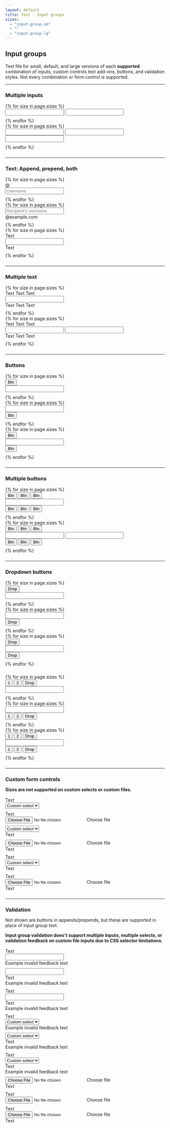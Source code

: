 ```yaml
---
layout: default
title: Test - Input groups
sizes:
  - "input-group-sm"
  - ""
  - "input-group-lg"
---
```


<style>
main { padding: 2rem; }
.input-group { margin-bottom: .5rem; }
.row { margin-top: 1rem; margin-bottom: 1.5rem; }
hr { margin-bottom: 1.5rem; }
h3, p { margin-bottom: 0; }
h2 + p { max-width: var(--breakpoint-md); }
</style>

## Input groups
Test file for small, default, and large versions of each **supported** combination of inputs, custom controls text add-ons, buttons, and validation styles. Not every combination or form control is supported.

---

### Multiple inputs

<div class="row">
  <div class="col-md">
    {% for size in page.sizes %}
    <div class="input-group {{ size }}">
      <input type="text" class="form-control">
      <input type="text" class="form-control">
    </div>
    {% endfor %}
  </div>

  <div class="col-md">
    {% for size in page.sizes %}
    <div class="input-group {{ size }}">
      <input type="text" class="form-control">
      <input type="text" class="form-control">
      <input type="text" class="form-control">
    </div>
    {% endfor %}
  </div>
</div>

---

### Text: Append, prepend, both

<div class="row">
  <div class="col-md">
    {% for size in page.sizes %}
    <div class="input-group {{ size }}">
      <div class="input-group-prepend">
        <span class="input-group-text">@</span>
      </div>
      <input type="text" class="form-control" placeholder="Username">
    </div>
    {% endfor %}
  </div>

  <div class="col-md">
    {% for size in page.sizes %}
    <div class="input-group {{ size }}">
      <input type="text" class="form-control" placeholder="Recipient's username">
      <div class="input-group-append">
        <span class="input-group-text">@example.com</span>
      </div>
    </div>
    {% endfor %}
  </div>

  <div class="col-md">
    {% for size in page.sizes %}
    <div class="input-group {{ size }}">
      <div class="input-group-prepend"><span class="input-group-text">Text</span></div>
      <input type="text" class="form-control">
      <div class="input-group-append"><span class="input-group-text">Text</span></div>
    </div>
    {% endfor %}
  </div>
</div>

---

### Multiple text

<div class="row">
  <div class="col-md">
    {% for size in page.sizes %}
    <div class="input-group {{ size }}">
      <div class="input-group-prepend">
        <span class="input-group-text">Text</span>
        <span class="input-group-text">Text</span>
        <span class="input-group-text">Text</span>
      </div>
      <input type="text" class="form-control">
      <div class="input-group-append">
        <span class="input-group-text">Text</span>
        <span class="input-group-text">Text</span>
        <span class="input-group-text">Text</span>
      </div>
    </div>
    {% endfor %}
  </div>

  <div class="col-md">
    {% for size in page.sizes %}
    <div class="input-group {{ size }}">
      <div class="input-group-prepend">
        <span class="input-group-text">Text</span>
        <span class="input-group-text">Text</span>
        <span class="input-group-text">Text</span>
      </div>
      <input type="text" class="form-control">
      <input type="text" class="form-control">
      <div class="input-group-append">
        <span class="input-group-text">Text</span>
        <span class="input-group-text">Text</span>
        <span class="input-group-text">Text</span>
      </div>
    </div>
    {% endfor %}
  </div>
</div>

---

### Buttons

<div class="row">
  <div class="col-md">
    {% for size in page.sizes %}
    <div class="input-group {{ size }}">
      <div class="input-group-prepend">
        <button class="btn btn-outline-secondary" type="button">Btn</button>
      </div>
      <input type="text" class="form-control" placeholder="">
    </div>
    {% endfor %}
  </div>

  <div class="col-md">
    {% for size in page.sizes %}
    <div class="input-group {{ size }}">
      <input type="text" class="form-control" placeholder="">
      <div class="input-group-append">
        <button class="btn btn-outline-secondary" type="button">Btn</button>
      </div>
    </div>
    {% endfor %}
  </div>

  <div class="col-md">
    {% for size in page.sizes %}
    <div class="input-group {{ size }}">
      <div class="input-group-prepend">
        <button class="btn btn-outline-secondary" type="button">Btn</button>
      </div>
      <input type="text" class="form-control" placeholder="">
      <div class="input-group-append">
        <button class="btn btn-outline-secondary" type="button">Btn</button>
      </div>
    </div>
    {% endfor %}
  </div>
</div>

---

### Multiple buttons

<div class="row">
  <div class="col-md">
    {% for size in page.sizes %}
    <div class="input-group {{ size }}">
      <div class="input-group-prepend">
        <button class="btn btn-outline-secondary" type="button">Btn</button>
        <button class="btn btn-outline-secondary" type="button">Btn</button>
        <button class="btn btn-outline-secondary" type="button">Btn</button>
      </div>
      <input type="text" class="form-control">
      <div class="input-group-append">
        <button class="btn btn-outline-secondary" type="button">Btn</button>
        <button class="btn btn-outline-secondary" type="button">Btn</button>
        <button class="btn btn-outline-secondary" type="button">Btn</button>
      </div>
    </div>
    {% endfor %}
  </div>

  <div class="col-md">
    {% for size in page.sizes %}
    <div class="input-group {{ size }}">
      <div class="input-group-prepend">
        <button class="btn btn-outline-secondary" type="button">Btn</button>
        <button class="btn btn-outline-secondary" type="button">Btn</button>
        <button class="btn btn-outline-secondary" type="button">Btn</button>
      </div>
      <input type="text" class="form-control">
      <input type="text" class="form-control">
      <div class="input-group-append">
        <button class="btn btn-outline-secondary" type="button">Btn</button>
        <button class="btn btn-outline-secondary" type="button">Btn</button>
        <button class="btn btn-outline-secondary" type="button">Btn</button>
      </div>
    </div>
    {% endfor %}
  </div>
</div>

---

### Dropdown buttons

<div class="row">
  <div class="col-md">
    {% for size in page.sizes %}
    <div class="input-group {{ size }}">
      <div class="input-group-prepend">
        <button type="button" class="btn btn-outline-secondary dropdown-toggle" data-toggle="dropdown">Drop</button>
        <div class="dropdown-menu"></div>
      </div>
      <input type="text" class="form-control">
    </div>
    {% endfor %}
  </div>

  <div class="col-md">
    {% for size in page.sizes %}
    <div class="input-group {{ size }}">
      <input type="text" class="form-control">
      <div class="input-group-append">
        <button type="button" class="btn btn-outline-secondary dropdown-toggle" data-toggle="dropdown">Drop</button>
        <div class="dropdown-menu"></div>
      </div>
    </div>
    {% endfor %}
  </div>

  <div class="col-md">
    {% for size in page.sizes %}
    <div class="input-group {{ size }}">
      <div class="input-group-prepend">
        <button type="button" class="btn btn-outline-secondary dropdown-toggle" data-toggle="dropdown">Drop</button>
        <div class="dropdown-menu"></div>
      </div>
      <input type="text" class="form-control">
      <div class="input-group-append">
        <button type="button" class="btn btn-outline-secondary dropdown-toggle" data-toggle="dropdown">Drop</button>
        <div class="dropdown-menu"></div>
      </div>
    </div>
    {% endfor %}
  </div>
</div>

<div class="row">
  <div class="col-md">
    {% for size in page.sizes %}
    <div class="input-group {{ size }}">
      <div class="input-group-prepend">
        <button type="button" class="btn btn-outline-secondary">1</button>
        <button type="button" class="btn btn-outline-secondary">2</button>
        <button type="button" class="btn btn-outline-secondary dropdown-toggle" data-toggle="dropdown">Drop</button>
        <div class="dropdown-menu"></div>
      </div>
      <input type="text" class="form-control">
    </div>
    {% endfor %}
  </div>

  <div class="col-md">
    {% for size in page.sizes %}
    <div class="input-group {{ size }}">
      <input type="text" class="form-control">
      <div class="input-group-append">
        <button type="button" class="btn btn-outline-secondary">1</button>
        <button type="button" class="btn btn-outline-secondary">2</button>
        <button type="button" class="btn btn-outline-secondary dropdown-toggle" data-toggle="dropdown">Drop</button>
        <div class="dropdown-menu"></div>
      </div>
    </div>
    {% endfor %}
  </div>

  <div class="col-md">
    {% for size in page.sizes %}
    <div class="input-group {{ size }}">
      <div class="input-group-prepend">
        <button type="button" class="btn btn-outline-secondary">1</button>
        <button type="button" class="btn btn-outline-secondary">2</button>
        <button type="button" class="btn btn-outline-secondary dropdown-toggle" data-toggle="dropdown">Drop</button>
        <div class="dropdown-menu"></div>
      </div>
      <input type="text" class="form-control">
      <div class="input-group-append">
        <button type="button" class="btn btn-outline-secondary">1</button>
        <button type="button" class="btn btn-outline-secondary">2</button>
        <button type="button" class="btn btn-outline-secondary dropdown-toggle" data-toggle="dropdown">Drop</button>
        <div class="dropdown-menu"></div>
      </div>
    </div>
    {% endfor %}
  </div>
</div>

---

### Custom form controls
<strong class="text-danger">Sizes are not supported on custom selects or custom files.</strong>

<div class="row">
  <div class="col-md">
    <div class="input-group">
      <div class="input-group-prepend"><span class="input-group-text">Text</span></div>
      <select class="custom-select">
        <option selected>Custom select</option>
      </select>
    </div>
    <div class="input-group">
      <div class="input-group-prepend"><span class="input-group-text">Text</span></div>
      <div class="custom-file">
        <input type="file" class="custom-file-input" id="customFile">
        <label class="custom-file-label" for="customFile">Choose file</label>
      </div>
    </div>
  </div>

  <div class="col-md">
    <div class="input-group">
      <select class="custom-select">
        <option selected>Custom select</option>
      </select>
      <div class="input-group-append"><span class="input-group-text">Text</span></div>
    </div>
    <div class="input-group">
      <div class="custom-file">
        <input type="file" class="custom-file-input" id="customFile">
        <label class="custom-file-label" for="customFile">Choose file</label>
      </div>
      <div class="input-group-append"><span class="input-group-text">Text</span></div>
    </div>
  </div>

  <div class="col-md">
    <div class="input-group">
      <div class="input-group-prepend"><span class="input-group-text">Text</span></div>
      <select class="custom-select">
        <option selected>Custom select</option>
      </select>
      <div class="input-group-append"><span class="input-group-text">Text</span></div>
    </div>
    <div class="input-group">
      <div class="input-group-prepend"><span class="input-group-text">Text</span></div>
      <div class="custom-file">
        <input type="file" class="custom-file-input" id="customFile">
        <label class="custom-file-label" for="customFile">Choose file</label>
      </div>
      <div class="input-group-append"><span class="input-group-text">Text</span></div>
    </div>
  </div>
</div>

---

### Validation
Not shown are buttons in appends/prepends, but these are supported in place of input group text.

<strong class="text-danger">Input group validation does't support multiple inputs, multiple selects, or validation feedback on custom file inputs due to CSS selector limitations.</strong>

<div class="row">
  <div class="col-md">
    <div class="input-group">
      <div class="input-group-prepend">
        <span class="input-group-text">Text</span>
      </div>
      <input type="text" class="form-control is-invalid">
      <div class="invalid-feedback">
        Example invalid feedback text
      </div>
    </div>
    <div class="input-group">
      <input type="text" class="form-control is-invalid">
      <div class="input-group-append">
        <span class="input-group-text">Text</span>
      </div>
      <div class="invalid-feedback">
        Example invalid feedback text
      </div>
    </div>
    <div class="input-group">
      <div class="input-group-prepend">
        <span class="input-group-text">Text</span>
      </div>
      <input type="text" class="form-control is-invalid">
      <div class="input-group-append">
        <span class="input-group-text">Text</span>
      </div>
      <div class="invalid-feedback">
        Example invalid feedback text
      </div>
    </div>
  </div>

  <div class="col-md">
    <div class="input-group">
      <div class="input-group-prepend"><span class="input-group-text">Text</span></div>
      <select class="custom-select is-invalid">
        <option selected>Custom select</option>
      </select>
      <div class="invalid-feedback">
        Example invalid feedback text
      </div>
    </div>
    <div class="input-group">
      <select class="custom-select is-invalid">
        <option selected>Custom select</option>
      </select>
      <div class="input-group-append"><span class="input-group-text">Text</span></div>
      <div class="invalid-feedback">
        Example invalid feedback text
      </div>
    </div>
    <div class="input-group">
      <div class="input-group-prepend"><span class="input-group-text">Text</span></div>
      <select class="custom-select is-invalid">
        <option selected>Custom select</option>
      </select>
      <div class="input-group-append"><span class="input-group-text">Text</span></div>
      <div class="invalid-feedback">
        Example invalid feedback text
      </div>
    </div>
  </div>

  <div class="col-md">
    <div class="input-group">
      <div class="custom-file">
        <input type="file" class="custom-file-input is-invalid" id="customFile">
        <label class="custom-file-label" for="customFile">Choose file</label>
      </div>
      <div class="input-group-append"><span class="input-group-text">Text</span></div>
    </div>
    <div class="input-group">
      <div class="input-group-prepend"><span class="input-group-text">Text</span></div>
      <div class="custom-file">
        <input type="file" class="custom-file-input is-invalid" id="customFile">
        <label class="custom-file-label" for="customFile">Choose file</label>
      </div>
    </div>
    <div class="input-group">
      <div class="input-group-prepend"><span class="input-group-text">Text</span></div>
      <div class="custom-file">
        <input type="file" class="custom-file-input is-invalid" id="customFile">
        <label class="custom-file-label" for="customFile">Choose file</label>
      </div>
      <div class="input-group-append"><span class="input-group-text">Text</span></div>
    </div>
  </div>
</div>
